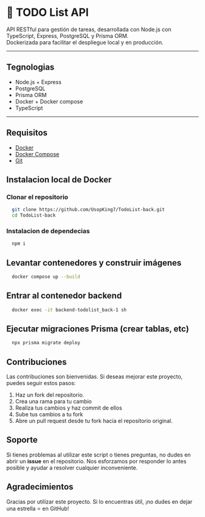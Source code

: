 # 📝 TODO List API

API RESTful para gestión de tareas, desarrollada con Node.js con TypeScript, Express, PostgreSQL y Prisma ORM.  
Dockerizada para facilitar el despliegue local y en producción.

----

## Tegnologias

- Node.js + Express
- PostgreSQL
- Prisma ORM
- Docker + Docker compose
- TypeScript

----

## Requisitos

- [Docker](https://www.docker.com/)
- [Docker Compose](https://docs.docker.com/compose/)
- [Git](https://git-scm.com/)

## Instalacion local de Docker

### Clonar el repositorio 
```bash
  git clone https://github.com/UsopKing7/TodoList-back.git
  cd TodoList-back
```

### Instalacion de dependecias
```bash
  npm i
```


## Levantar contenedores y construir imágenes
```bash
  docker compose up --build
```
## Entrar al contenedor backend
```bash
  docker exec -it backend-todolist_back-1 sh
```

## Ejecutar migraciones Prisma (crear tablas, etc)
```bash
  npx prisma migrate deploy
```


## Contribuciones

Las contribuciones son bienvenidas. Si deseas mejorar este proyecto, puedes seguir estos pasos:

1. Haz un fork del repositorio.
2. Crea una rama para tu cambio 
3. Realiza tus cambios y haz commit de ellos 
4. Sube tus cambios a tu fork 
5. Abre un pull request desde tu fork hacia el repositorio original.

## Soporte

Si tienes problemas al utilizar este script o tienes preguntas, no dudes en abrir un **issue** en el repositorio. Nos esforzamos por responder lo antes posible y ayudar a resolver cualquier inconveniente.

## Agradecimientos

Gracias por utilizar este proyecto. Si lo encuentras útil, ¡no dudes en dejar una estrella ⭐ en GitHub!
